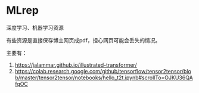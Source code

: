 # MLrep
深度学习、机器学习资源

有些资源是直接保存博主网页成pdf，担心网页可能会丢失的情况。

主要有：
1. https://jalammar.github.io/illustrated-transformer/
2. https://colab.research.google.com/github/tensorflow/tensor2tensor/blob/master/tensor2tensor/notebooks/hello_t2t.ipynb#scrollTo=OJKU36QAfqOC
